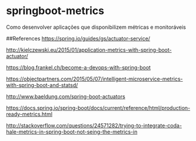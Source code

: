 # springboot-metrics

Como desenvolver aplicações que disponibilizem métricas e monitoráveis

##References
https://spring.io/guides/gs/actuator-service/

http://kielczewski.eu/2015/01/application-metrics-with-spring-boot-actuator/

https://blog.frankel.ch/become-a-devops-with-spring-boot

https://objectpartners.com/2015/05/07/intelligent-microservice-metrics-with-spring-boot-and-statsd/

http://www.baeldung.com/spring-boot-actuators

https://docs.spring.io/spring-boot/docs/current/reference/html/production-ready-metrics.html

http://stackoverflow.com/questions/24571282/trying-to-integrate-coda-hale-metrics-in-spring-boot-not-seing-the-metrics-in